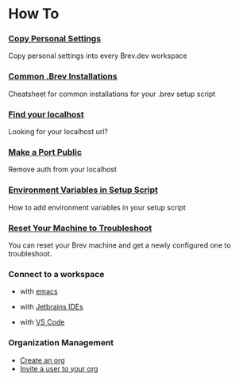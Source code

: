 # How To

### [Copy Personal Settings](copy-personal-settings.md)
Copy personal settings into every Brev.dev workspace

### [Common .Brev Installations](automatically-set-up.md)
Cheatsheet for common installations for your .brev setup script

### [Find your localhost](find-my-localhost.md)
Looking for your localhost url?

### [Make a Port Public](make-port-public.md)
Remove auth from your localhost

### [Environment Variables in Setup Script](env-vars-dot-brev.md)
How to add environment variables in your setup script

### [Reset Your Machine to Troubleshoot](troubleshoot-reset.md)
You can reset your Brev machine and get a newly configured one to troubleshoot.

### Connect to a workspace

* with [emacs](connect-via-emacs.md)

* with [Jetbrains IDEs](connect-via-jetbrains.md)

* with [VS Code](connect-via-vscode.md)

### Organization Management

* [Create an org](create-org.md)
* [Invite a user to your org](invite-users-to-org.md)